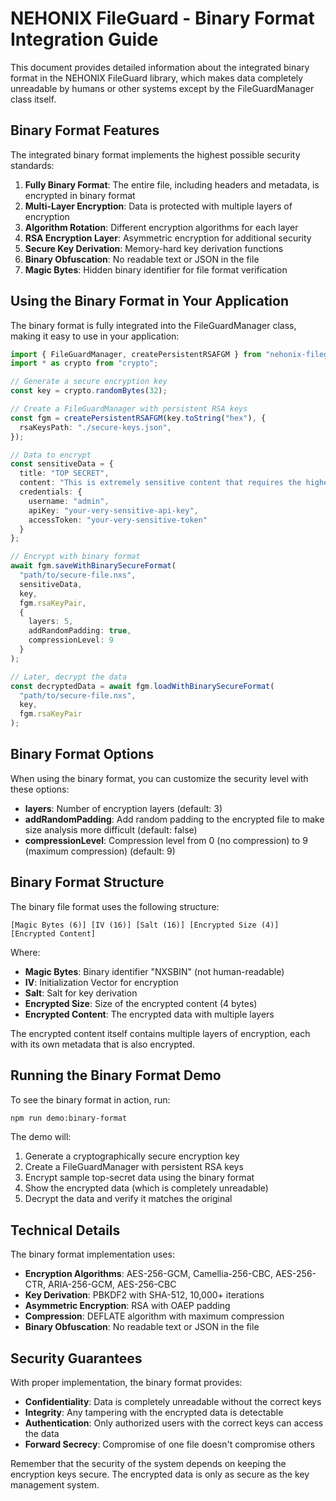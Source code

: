 # NEHONIX FileGuard - Binary Format Integration Guide

This document provides detailed information about the integrated binary format in the NEHONIX FileGuard library, which makes data completely unreadable by humans or other systems except by the FileGuardManager class itself.

## Binary Format Features

The integrated binary format implements the highest possible security standards:

1. **Fully Binary Format**: The entire file, including headers and metadata, is encrypted in binary format
2. **Multi-Layer Encryption**: Data is protected with multiple layers of encryption
3. **Algorithm Rotation**: Different encryption algorithms for each layer
4. **RSA Encryption Layer**: Asymmetric encryption for additional security
5. **Secure Key Derivation**: Memory-hard key derivation functions
6. **Binary Obfuscation**: No readable text or JSON in the file
7. **Magic Bytes**: Hidden binary identifier for file format verification

## Using the Binary Format in Your Application

The binary format is fully integrated into the FileGuardManager class, making it easy to use in your application:

```typescript
import { FileGuardManager, createPersistentRSAFGM } from "nehonix-fileguard";
import * as crypto from "crypto";

// Generate a secure encryption key
const key = crypto.randomBytes(32);

// Create a FileGuardManager with persistent RSA keys
const fgm = createPersistentRSAFGM(key.toString("hex"), {
  rsaKeysPath: "./secure-keys.json",
});

// Data to encrypt
const sensitiveData = {
  title: "TOP SECRET",
  content: "This is extremely sensitive content that requires the highest possible security protection.",
  credentials: {
    username: "admin",
    apiKey: "your-very-sensitive-api-key",
    accessToken: "your-very-sensitive-token"
  }
};

// Encrypt with binary format
await fgm.saveWithBinarySecureFormat(
  "path/to/secure-file.nxs",
  sensitiveData,
  key,
  fgm.rsaKeyPair,
  {
    layers: 5,
    addRandomPadding: true,
    compressionLevel: 9
  }
);

// Later, decrypt the data
const decryptedData = await fgm.loadWithBinarySecureFormat(
  "path/to/secure-file.nxs",
  key,
  fgm.rsaKeyPair
);
```

## Binary Format Options

When using the binary format, you can customize the security level with these options:

- **layers**: Number of encryption layers (default: 3)
- **addRandomPadding**: Add random padding to the encrypted file to make size analysis more difficult (default: false)
- **compressionLevel**: Compression level from 0 (no compression) to 9 (maximum compression) (default: 9)

## Binary Format Structure

The binary file format uses the following structure:

```
[Magic Bytes (6)] [IV (16)] [Salt (16)] [Encrypted Size (4)] [Encrypted Content]
```

Where:
- **Magic Bytes**: Binary identifier "NXSBIN" (not human-readable)
- **IV**: Initialization Vector for encryption
- **Salt**: Salt for key derivation
- **Encrypted Size**: Size of the encrypted content (4 bytes)
- **Encrypted Content**: The encrypted data with multiple layers

The encrypted content itself contains multiple layers of encryption, each with its own metadata that is also encrypted.

## Running the Binary Format Demo

To see the binary format in action, run:

```bash
npm run demo:binary-format
```

The demo will:

1. Generate a cryptographically secure encryption key
2. Create a FileGuardManager with persistent RSA keys
3. Encrypt sample top-secret data using the binary format
4. Show the encrypted data (which is completely unreadable)
5. Decrypt the data and verify it matches the original

## Technical Details

The binary format implementation uses:

- **Encryption Algorithms**: AES-256-GCM, Camellia-256-CBC, AES-256-CTR, ARIA-256-GCM, AES-256-CBC
- **Key Derivation**: PBKDF2 with SHA-512, 10,000+ iterations
- **Asymmetric Encryption**: RSA with OAEP padding
- **Compression**: DEFLATE algorithm with maximum compression
- **Binary Obfuscation**: No readable text or JSON in the file

## Security Guarantees

With proper implementation, the binary format provides:

- **Confidentiality**: Data is completely unreadable without the correct keys
- **Integrity**: Any tampering with the encrypted data is detectable
- **Authentication**: Only authorized users with the correct keys can access the data
- **Forward Secrecy**: Compromise of one file doesn't compromise others

Remember that the security of the system depends on keeping the encryption keys secure. The encrypted data is only as secure as the key management system.
